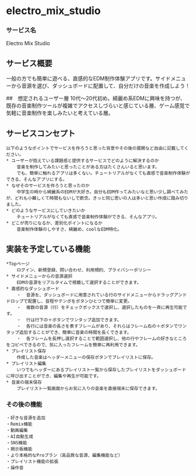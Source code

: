 # electro_mix_studio


### サービス名
Electro Mix Studio

## サービス概要
一般の方でも簡単に遊べる、直感的なEDM制作体験アプリです。サイドメニューから音源を選び、ダッシュボードに配置して、自分だけの音楽を作成しよう！

##　想定されるユーザー層
10代〜20代初め。綺麗め系EDMに興味を持つが、既存の音楽制作ツールが複雑でアクセスしづらいと感じている層、ゲーム感覚で気軽に音楽制作を楽しみたいと考えている層。

## サービスコンセプト
    以下のようなポイントでサービスを作ろうと思った背景やその後の展開など自由に記載してください。
    * ユーザーが抱えている課題感と提供するサービスでどのように解決するのか
        音楽を制作してみたいと思ったことがある方はたくさんいると思います。
        でも、簡単に触れるアプリは多くない。チュートリアルがなくても直感で音楽制作体験ができる、そんなアプリにする。
    * なぜそのサービスを作ろうと思ったのか
        中学生の時から綺麗系のEDMが大好き。自分もEDM作ってみたいなと思い少し調べてみたが、どれも小難しくて時間もないしで断念。きっと同じ思いの人は多いと思い作成に踏み切りました。
    * どのようなサービスにしていきたいか	
        チュートリアルがなくても直感で音楽制作体験ができる、そんなアプリ。
    * どこが売りになるか、差別化ポイントになるか
        音楽制作体験のしやすさ、綺麗め、coolなEDM特化。

## 実装を予定している機能
    *Topページ
        ログイン、新規登録、問い合わせ、利用規約、プライバシーポリシー
    * サイドメニューからの音源選択
        EDMの音源をリアルタイムで視聴して選択することができます。
    * 直感的なダッシュボード
        ・  音源を、ダッシュボードに用意されている行のサイドメニューからドラッグアンドドロップで配置し、音程やテンポをボタンひとつで簡単に変更。
        ・  複数の音源（行）をチェックボックスで選択し、選択したものを一斉に再生可能です。
        ・  行は行下の＋ボタンでワンタップ追加できます。
        ・  各行には音楽の長さを表すフレームがあり、それらはフレーム右の＋ボタンでワンタップ追加することができ、簡単に音楽の時間を長くできます。
        ・  各フレームを長押し選択することで範囲選択し、他の行やフレームの好きなところをコピペできるので、気に入ったフレームを簡単に再利用できます。
    * プレイリスト保存
        作成した音楽はヘッダーメニューの保存ボタンでプレイリストに保存。
    * プレイリスト編集
        いつでもヘッダーにあるプレイリスト一覧から保存したプレイリストをダッシュボードに呼び出すことができ、編集や再生が可能です。
    * 音楽の端末保存
        プレイリスト一覧画面からお気に入りの音楽を直接端末に保存できます。

### その後の機能
    ・好きな音源を追加	
    ・Remix機能	
    ・動画編集
	・AI自動生成
	・SNS機能	
    ・掲示板機能	
    ・より本格的なProプラン（高品質な音源、編集機能など）	
    ・プレイリスト機能の拡張	
    ・操作音

